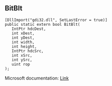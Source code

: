 ## BitBlt

```
[DllImport("gdi32.dll", SetLastError = true)]
public static extern bool BitBlt(
   IntPtr hdcDest,
   int xDest,
   int yDest,
   int width,
   int height,
   IntPtr hdcSrc,
   int xSrc,
   int ySrc,
   uint rop
);
```

Microsoft documentation: [Link](https://docs.microsoft.com/en-us/windows/win32/api/wingdi/nf-wingdi-bitblt)
